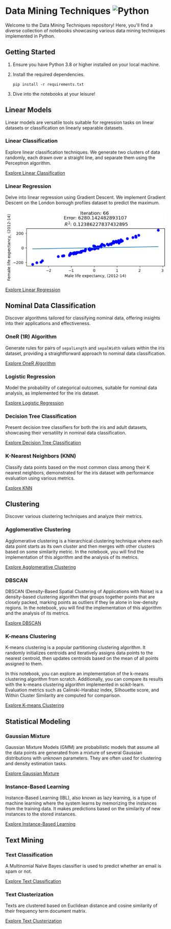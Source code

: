 # Data Mining Techniques ![Python](https://img.shields.io/badge/python->=3.8-blue.svg)

Welcome to the Data Mining Techniques repository! Here, you'll find a diverse collection of notebooks showcasing various data mining techniques implemented in Python.

## Getting Started

1. Ensure you have Python 3.8 or higher installed on your local machine.
2. Install the required dependencies.
    ```shell
    pip install -r requirements.txt
    ```

3. Dive into the notebooks at your leisure!

## Linear Models

Linear models are versatile tools suitable for regression tasks on linear datasets or classification on linearly separable datasets.

### Linear Classification

Explore linear classification techniques. We generate two clusters of data randomly, each drawn over a straight line, and separate them using the Perceptron algorithm.

[Explore Linear Classification](linear_models/linear_classification.ipynb)

### Linear Regression

Delve into linear regression using Gradient Descent. We implement Gradient Descent on the London borough profiles dataset to predict the maximum.

![Linear Regression](images/LinearRegression.png)

[Explore Linear Regression](linear_models/linear_regression.ipynb)

## Nominal Data Classification

Discover algorithms tailored for classifying nominal data, offering insights into their applications and effectiveness.

### OneR (1R) Algorithm

Generate rules for pairs of `sepalLength` and `sepalWidth` values within the iris dataset, providing a straightforward approach to nominal data classification.

[Explore OneR Algorithm](classification_nominal_data/one_r_algorithm.ipynb)

### Logistic Regression

Model the probability of categorical outcomes, suitable for nominal data analysis, as implemented for the iris dataset.

[Explore Logistic Regression](classification_nominal_data/logistic_regression_classifier.ipynb)

### Decision Tree Classification

Present decision tree classifiers for both the iris and adult datasets, showcasing their versatility in nominal data classification.

[Explore Decision Tree Classification](classification_nominal_data/decision_tree_classifier_adult_dataset.ipynb)

### K-Nearest Neighbors (KNN)

Classify data points based on the most common class among their K nearest neighbors, demonstrated for the iris dataset with performance evaluation using various metrics.

[Explore KNN](classification_nominal_data/decision_tree_classifier_iris_dataset.ipynb)

## Clustering

Discover various clustering techniques and analyze their metrics.

### Agglomerative Clustering

Agglomerative clustering is a hierarchical clustering technique where each data point starts as its own cluster and then merges with other clusters based on some similarity metric. In the notebook, you will find the implementation of this algorithm and the analysis of its metrics.

[Explore Agglomerative Clustering](clustering/agglomerative-clustering.ipynb)

### DBSCAN

DBSCAN (Density-Based Spatial Clustering of Applications with Noise) is a density-based clustering algorithm that groups together points that are closely packed, marking points as outliers if they lie alone in low-density regions. In the notebook, you will find the implementation of this algorithm and the analysis of its metrics.

[Explore DBSCAN](clustering/dbscan-clustering.ipynb)

### K-means Clustering

K-means clustering is a popular partitioning clustering algorithm. It randomly initializes centroids and iteratively assigns data points to the nearest centroid, then updates centroids based on the mean of all points assigned to them. 

In this notebook, you can explore an implementation of the k-means clustering algorithm from scratch. Additionally, you can compare its results with the k-means clustering algorithm implemented in scikit-learn. Evaluation metrics such as Calinski-Harabaz index, Silhouette score, and Within Cluster Similarity are computed for comparison.

[Explore K-means Clustering](clustering/k-means-clustering.ipynb)

## Statistical Modeling

### Gaussian Mixture

Gaussian Mixture Models (GMM) are probabilistic models that assume all the data points are generated from a mixture of several Gaussian distributions with unknown parameters. They are often used for clustering and density estimation tasks.

[Explore Gaussian Mixture](statistica_modelling/gaussian-mixture.ipynb)

### Instance-Based Learning

Instance-Based Learning (IBL), also known as lazy learning, is a type of machine learning where the system learns by memorizing the instances from the training data. It makes predictions based on the similarity of new instances to the stored instances.

[Explore Instance-Based Learning](statistical_modelling/instance-based-learning.ipynb)

## Text Mining

### Text Classification

A Multinomial Naïve Bayes classifier is used to predict whether an email is spam or not.

[Explore Text Classification](text_mining/text_classification.ipynb)

### Text Clusterization

Texts are clustered based on Euclidean distance and cosine similarity of their frequency term document matrix.

[Explore Text Clusterization](text_mining/text_clusterization.ipynb)